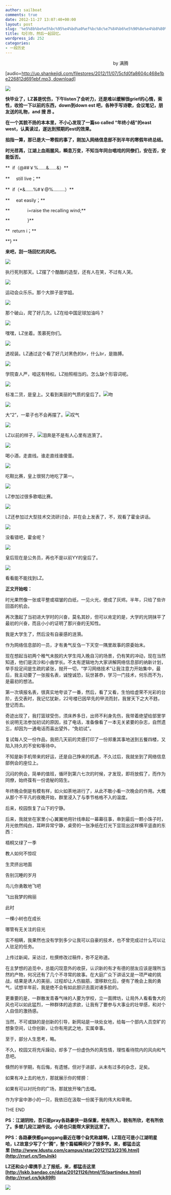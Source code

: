 ```yaml
---
author: sailboat
comments: true
date: 2012-11-27 13:07:40+00:00
layout: post
slug: '%e5%8b%be%e5%bc%95%e4%bd%a0%ef%bc%8c%e7%84%b6%e5%90%8e%e4%b8%80%e8%b5%b7%e5%9b%9e%e5%bf%86%e3%80%82'
title: 勾引你，然后一起回忆。
wordpress_id: 252
categories:
- 一段历史
---
```


                                                                                      by 满腾




[audio=http://up.shankejidi.com/filestores/2012/11/07/5cfd0fa8604c468e1be226812d691ebf.mp3,,download]




[![](http://sailboat.ldustu.com/wp-content/uploads/2012/11/original_ub71_6be0000023ea125c.jpg)](http://sailboat.ldustu.com/wp-content/uploads/2012/11/original_ub71_6be0000023ea125c.jpg)




**快毕业了，LZ甚是忧伤，下午listen了会听力，还是难以缓解很grief的心情，索性，收拾一下以前的东西，down到down est 吧，各种手写诗歌，会议笔记，朋友送的礼物，and 搜 昂 。**




**在一个其貌不扬的本本里，不小心发现了一篇so called “年终小结”的east west，认真读过，遂达到预期的est的效果。**




**掐指一算，那已是大一寒假的事了，刚加入网络信息部不到半年的寒假年终总结。**




**时光荏苒，江湖上血雨腥风，瞬息万变，不知当年同台唱戏的同僚们，安在否，安能饭否。<!-- more -->**




**  if（@##￥%……&*……*&）**




**     still live；**




**  if（*&……%#￥@%………）**




**     eat easily；**




**              i=raise the recalling wind;**




**              }**




**  return i；**




**} **




**来吧，刮一场回忆的风吧。**




[![](http://sailboat.ldustu.com/wp-content/uploads/2012/11/p_large_brqg_50ea0000736c2d0d.jpg)](http://sailboat.ldustu.com/wp-content/uploads/2012/11/p_large_brqg_50ea0000736c2d0d.jpg)




执行死刑那天。LZ摆了个酷酷的造型，还有人在笑，不过有人哭。




[![](http://sailboat.ldustu.com/wp-content/uploads/2012/11/p_large_xrNg_50e40000123b2d0d.jpg)](http://sailboat.ldustu.com/wp-content/uploads/2012/11/p_large_xrNg_50e40000123b2d0d.jpg)




运动会众乐乐。那个大胖子是学姐。




[![](http://sailboat.ldustu.com/wp-content/uploads/2012/11/p_large_MH2m_304d0003605a2d0d.jpg)](http://sailboat.ldustu.com/wp-content/uploads/2012/11/p_large_MH2m_304d0003605a2d0d.jpg)




那个破山，爬了好几次。LZ在给中国足球加油吗？




[![](http://sailboat.ldustu.com/wp-content/uploads/2012/11/p_large_91xz_360a000405655c44.jpg)](http://sailboat.ldustu.com/wp-content/uploads/2012/11/p_large_91xz_360a000405655c44.jpg)




嘿嘿，LZ坐着。羡慕死你们。




[![](http://sailboat.ldustu.com/wp-content/uploads/2012/11/p_large_fOVi_5d220003ecff5c3f.jpg)](http://sailboat.ldustu.com/wp-content/uploads/2012/11/p_large_fOVi_5d220003ecff5c3f.jpg)




透视装。LZ通过这个看了好几对黑色的br，什么br，是胳膊。




[![](http://sailboat.ldustu.com/wp-content/uploads/2012/11/p_large_fAYm_29c5000025e92d0e.jpg)](http://sailboat.ldustu.com/wp-content/uploads/2012/11/p_large_fAYm_29c5000025e92d0e.jpg)




学院查人严，咱这有特权。LZ拍照相当的。怎么缺个形容词呢。




[![](http://sailboat.ldustu.com/wp-content/uploads/2012/11/p_large_8wWU_0c280000182b2d0b.jpg)](http://sailboat.ldustu.com/wp-content/uploads/2012/11/p_large_8wWU_0c280000182b2d0b.jpg)




标准二货，是皇上。又看到美丽的气质的皇后了。![吻](http://s.xnimg.cn//imgpro/emotions/tie/20.gif)




[![](http://sailboat.ldustu.com/wp-content/uploads/2012/11/p_large_erlG_0c2e00009baa2d0b.jpg)](http://sailboat.ldustu.com/wp-content/uploads/2012/11/p_large_erlG_0c2e00009baa2d0b.jpg)




大“2”，一辈子也不会再摆了。![叹气](http://s.xnimg.cn//imgpro/emotions/tie/15.gif)




[![](http://sailboat.ldustu.com/wp-content/uploads/2012/11/original_dzGP_6d3c00003b9d118c.jpg)](http://sailboat.ldustu.com/wp-content/uploads/2012/11/original_dzGP_6d3c00003b9d118c.jpg)




LZ以前的样子，![泪奔](http://s.xnimg.cn//imgpro/emotions/jiongjiong/7.gif)是不是有人心里有涟漪了。




[![](http://sailboat.ldustu.com/wp-content/uploads/2012/11/original_fRJa_09a100003c8e125b.jpg)](http://sailboat.ldustu.com/wp-content/uploads/2012/11/original_fRJa_09a100003c8e125b.jpg)




喝小酒，走直线。谁走直线谁傻蛋。




[![](http://sailboat.ldustu.com/wp-content/uploads/2012/11/original_ov6x_544b000032c51191.jpg)](http://sailboat.ldustu.com/wp-content/uploads/2012/11/original_ov6x_544b000032c51191.jpg)




吃鞋比赛，皇上很努力地吃了第一。




[![](http://sailboat.ldustu.com/wp-content/uploads/2012/11/original_hRLa_2cdc00003b85118d.jpg)](http://sailboat.ldustu.com/wp-content/uploads/2012/11/original_hRLa_2cdc00003b85118d.jpg)




LZ参加过很多歌唱比赛。




[![](http://sailboat.ldustu.com/wp-content/uploads/2012/11/original_mVq6_396500003bdf118e.jpg)](http://sailboat.ldustu.com/wp-content/uploads/2012/11/original_mVq6_396500003bdf118e.jpg)




LZ还参加过大型技术交流研讨会，并在会上发表了，不，观看了霍金讲话。




[![](http://sailboat.ldustu.com/wp-content/uploads/2012/11/original_9lQD_2dd800003b6a118d.jpg)](http://sailboat.ldustu.com/wp-content/uploads/2012/11/original_9lQD_2dd800003b6a118d.jpg)




没看错吧，霍金呢？




[![](http://sailboat.ldustu.com/wp-content/uploads/2012/11/original_SOzh_294d00003bec118f.jpg)](http://sailboat.ldustu.com/wp-content/uploads/2012/11/original_SOzh_294d00003bec118f.jpg)




皇后现在是公务员，再也不是以前YY的皇后了。




[![](http://sailboat.ldustu.com/wp-content/uploads/2012/11/original_nPqc_52df00003b42125d.jpg)](http://sailboat.ldustu.com/wp-content/uploads/2012/11/original_nPqc_52df00003b42125d.jpg)




看看能不能找到LZ。




**正文开始啦：**




时光果然像一张或平整或褶皱的白纸，一见火光，便成了灰烬。半年，只给了些许回首的机会。




再次激起了当初进大学时的兴奋，莫名其妙，但可以肯定的是，大学的光阴抹平了最初的兴奋，而且小小的证明了那兴奋的无知性。




我是大学生了，然后没有自豪感的涟漪。




作为网络信息部的一员，才有勇气反刍一下天空一隅里故事的原委始末。




现在想起当初两个稚气未脱的大学生闯入晚自习的场景，仍有笑的冲动，现在当然知道，他们是流沙和小曲学长。不太有逻辑地为大家讲解网络信息部的纳新计划，举手投足间是生疏的紧张，抛开一切，“学习网络技术”让我注意力开始集中，最后，我主动要了一张报名表，诚惶诚恐，玩世甚恭，学习一门技术，何乐而不为，是最初的想法。




第一次填报名表，很真实地夸谈了一番，然后，看了又看，生怕给虚荣不光彩的台阶，去交表时，我记忆犹新，22号楼已因早先的甲流而封，我冒天下之大不韪，登记而去。




奇迹出现了，我打篮球受伤，须床养多日，出师不利身先伤，我带着绝望给部里学长说明无法参加初试的原因，挂了电话，准备像看了一本无关紧要的杂志，自然遗忘，却因为一通电话而喜出望外，“免初试”。




复试每人交一份作品，我把几天前的灵感打印了一份郑重其事地送到五餐四楼，又陷入持久的不安和等待中。




不知是新手机带来的好运，还是自己挣来的机遇，不久过后，我就坐到了网络信息部例会的座位上。




沉闷的例会，简单的值班，循环到第六七次的时候，才发现，即将放假了，而作为同僚，始终葆有一份诡秘的陌生。




年终晚会倒是有模有样，如火如荼地进行了，从此不敢小看一次晚会的作用。大概从那个不平凡的夜晚开始，群里浸入了与季节格格不入的温度。




后来，校园恢复了山下的宁静。




后来，我就坐在家里小心翼翼地用针线串起一幕幕往事，串到最后一颗小珠子时，月光依然纯白，耳畔异常宁静，桌旁的一张净纸在灯光下显现出这样横平竖直的东西：




梧桐又绿了一季




教人如何不惊叹




生灵挤出地面




告别沉睡的岁月




鸟儿你勇敢地飞吧




飞出我梦的绚丽




此时




一棵小树也在成长




哪管有无关注的目光




实不相瞒，我果然也没有学到多少让我可以自豪的技术，也不曾完成过什么可以让人驻足的任务。




上传过新闻，采访过，杜撰修改过稿件，弥不足称道。




在主梦想的追觅中，总能闪现意外的收获，认识新的有才有德的朋友应该是理所当然的产物，何况还有了几个不寻常的故事。在大庭广众下讲话又是一项严峻的挑战，结果是诱人的美丽，过程却让人伤脑筋，潜移默化后，便有了晚会上我的勇气，试想半年前，我是绝不会有如此胆识去面对诸多脸的。




更重要的是，一群散发青春气味的人要为学校，立一面牌坊，让局外人看看鲁大的风也可以如此猛烈，一种群体的追求欲，让我有了要参与大事业的壮举感，和对个人自信的激扬感。




当然，不可或缺的是创新的引导，新网站是一块处女地，给每一个部内人员空旷的想象空间，让你创新，让你有用武之地，实属幸事。




至于，部分人生思考，略。




不久，校园又将充斥躁动，却多了一份虚伪外的真性情，理性看待院内的风向和气息吧。




倏然的半学期，有后悔，有遗憾，但对于进部，从未有过多的杂念，足矣。




如果有冲上去的地方，那就展示你的臂膀：




如果有可以衬托你的广场，那就放开嗓门去唱。




作为宇宙中渺小的一只，我依旧在汲取一份属于我的伟大和卑微。







THE END




**PS：江湖阴险，吾只能pray各路豪侠一路保重，枪有所入，貌有所欣，老有所依了。多塑几段江湖传说。小弟也只能帮大家到这里了。**




**PPS：各路豪侠都ganggang最近在哪个旮旯称雄啊，LZ现在可是小江湖明星哈，LZ故意少写了个“腾”，整个篇幅瞬间少了很多字。来，都猛击这里 [http://www.ldustu.com/campus/star/20121123/2316.html](http://rrurl.cn/5mJnik)**




**LZ还和众小辈携手上了报纸，来，都猛击这里[http://lskb.bandao.cn/data/20121126/html/15/partindex.html](http://rrurl.cn/kjk89R)**




[![](http://sailboat.ldustu.com/wp-content/uploads/2012/11/RKU_EY42CWDUP@8Y9HU.jpg)](http://sailboat.ldustu.com/wp-content/uploads/2012/11/RKU_EY42CWDUP@8Y9HU.jpg)






